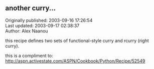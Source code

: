 ## another curry...  
Originally published: 2003-09-16 17:26:54  
Last updated: 2003-09-17 02:38:37  
Author: Alex Naanou  
  
this recipe defines two sets of functional-style curry and rcurry (right curry).

this is a compliment to:
http://aspn.activestate.com/ASPN/Cookbook/Python/Recipe/52549